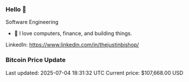 ### Hello 🤙  

Software Engineering

- 🔭 I love computers, finance, and building things.
  
LinkedIn: https://www.linkedin.com/in/thejustinbishop/  







































































































































































































































































































































































































































































































































































































































































































































































































### Bitcoin Price Update
Last updated: 2025-07-04 18:31:32 UTC
Current price: $107,668.00 USD
